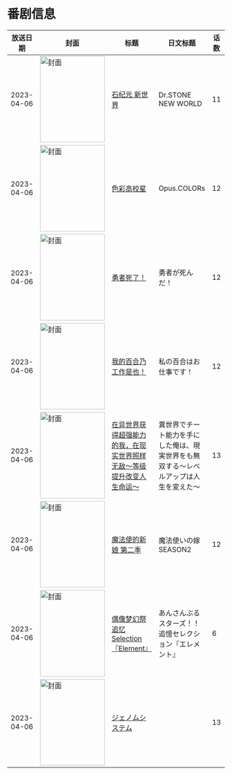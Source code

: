 # 番剧信息

|放送日期|封面|标题|日文标题|话数|评分|评分人数|
|---|---|---|---|---|---|---|
|2023-04-06|<img src="//lain.bgm.tv/pic/cover/c/1d/02/363101_T8SWw.jpg" alt="封面" style="width:150px;height:200px;object-fit:cover;">|[石纪元 新世界](https://bangumi.tv/subject/363101)|Dr.STONE NEW WORLD|11|7.1|2568人评分|
|2023-04-06|<img src="//lain.bgm.tv/pic/cover/c/50/10/375816_g0A2E.jpg" alt="封面" style="width:150px;height:200px;object-fit:cover;">|[色彩高校星](https://bangumi.tv/subject/375816)|Opus.COLORs|12|4.7|59人评分|
|2023-04-06|<img src="//lain.bgm.tv/pic/cover/c/f4/3f/379639_2wRNn.jpg" alt="封面" style="width:150px;height:200px;object-fit:cover;">|[勇者死了！](https://bangumi.tv/subject/379639)|勇者が死んだ！|12|5.7|2250人评分|
|2023-04-06|<img src="//lain.bgm.tv/pic/cover/c/2b/79/381666_RfyR1.jpg" alt="封面" style="width:150px;height:200px;object-fit:cover;">|[我的百合乃工作是也！](https://bangumi.tv/subject/381666)|私の百合はお仕事です！|12|6.4|1884人评分|
|2023-04-06|<img src="//lain.bgm.tv/pic/cover/c/2a/46/397025_T8Z0D.jpg" alt="封面" style="width:150px;height:200px;object-fit:cover;">|[在异世界获得超强能力的我，在现实世界照样无敌～等级提升改变人生命运～](https://bangumi.tv/subject/397025)|異世界でチート能力を手にした俺は、現実世界をも無双する～レベルアップは人生を変えた～|13|4.4|2465人评分|
|2023-04-06|<img src="//lain.bgm.tv/pic/cover/c/74/ac/399820_yjUcD.jpg" alt="封面" style="width:150px;height:200px;object-fit:cover;">|[魔法使的新娘 第二季](https://bangumi.tv/subject/399820)|魔法使いの嫁 SEASON2|12|6.7|1016人评分|
|2023-04-06|<img src="//lain.bgm.tv/pic/cover/c/8b/b7/400776_WbLWV.jpg" alt="封面" style="width:150px;height:200px;object-fit:cover;">|[偶像梦幻祭 追忆Selection『Element』](https://bangumi.tv/subject/400776)|あんさんぶるスターズ！！追憶セレクション『エレメント』|6|5.6|33人评分|
|2023-04-06|<img src="//lain.bgm.tv/pic/cover/c/3c/05/456200_9NI94.jpg" alt="封面" style="width:150px;height:200px;object-fit:cover;">|[ジェノムシステム](https://bangumi.tv/subject/456200)||13|暂无评分|少于10人评分|
